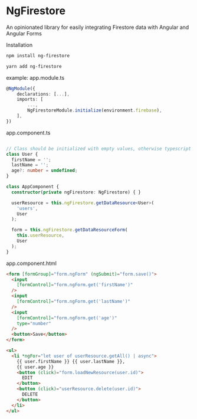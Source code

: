 

# NgFirestore
An opinionated library for easily integrating Firestore data with Angular and Angular Forms

Installation
```bash
npm install ng-firestore
```
```bash
yarn add ng-firestore
```

example:
app.module.ts
```ts
@NgModule({
    declarations: [...],
    imports: [
        ...,
        NgFirestoreModule.initialize(environment.firebase),
    ],
})

```

app.component.ts
```ts

// Class should be initialized with empty values, otherwise typescript will remove those properties
class User {
  firstName = '';
  lastName = '';
  age?: number = undefined;
}

class AppComponent {
  constructor(private ngFirestore: NgFirestore) { }

  userResource = this.ngFirestore.getDataResource<User>(
    'users',
    User
  );

  form = this.ngFirestore.getDataResourceForm(
    this.userResource,
    User
  );
}
```

app.component.html
```html
<form [formGroup]="form.ngForm" (ngSubmit)="form.save()">
  <input
    [formControl]="form.ngForm.get('firstName')"
  />
  <input
    [formControl]="form.ngForm.get('lastName')"
  />
  <input
    [formControl]="form.ngForm.get('age')"
    type="number"
  />
  <button>Save</button>
</form>

<ul>
  <li *ngFor="let user of userResource.getAll() | async">
    {{ user.firstName }} {{ user.lastName }},
    {{ user.age }}
    <button (click)="form.loadNewResource(user.id)">
      EDIT
    </button>
    <button (click)="userResource.delete(user.id)">
      DELETE
    </button>
  </li>
</ul>
```
